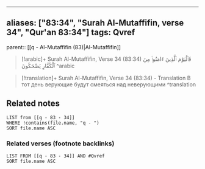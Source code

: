 
---
aliases: ["83:34", "Surah Al-Mutaffifin, verse 34", "Qur'an 83:34"]
tags: Qvref
---

parent:: [[q - Al-Mutaffifin (83)|Al-Mutaffifin]]

> [!arabic]+ Surah Al-Mutaffifin, Verse 34 (83:34)
> <span class="quran-arabic">فَٱلْيَوْمَ ٱلَّذِينَ ءَامَنُوا۟ مِنَ ٱلْكُفَّارِ يَضْحَكُونَ</span>
^arabic

> [!translation]+ Surah Al-Mutaffifin, Verse 34 (83:34) - Translation
> В тот день верующие будут смеяться над неверующими
^translation



## Related notes
```dataview
LIST from [[q - 83 - 34]]
WHERE !contains(file.name, "q - ")
SORT file.name ASC
```

### Related verses (footnote backlinks)
```dataview
LIST FROM [[q - 83 - 34]] AND #Qvref
SORT file.name ASC
```

